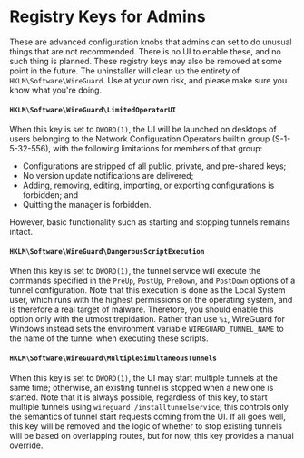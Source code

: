 # Registry Keys for Admins

These are advanced configuration knobs that admins can set to do unusual things
that are not recommended. There is no UI to enable these, and no such thing is
planned. These registry keys may also be removed at some point in the future.
The uninstaller will clean up the entirety of `HKLM\Software\WireGuard`. Use
at your own risk, and please make sure you know what you're doing.

#### `HKLM\Software\WireGuard\LimitedOperatorUI`

When this key is set to `DWORD(1)`, the UI will be launched on desktops of
users belonging to the Network Configuration Operators builtin group
(S-1-5-32-556), with the following limitations for members of that group:

  - Configurations are stripped of all public, private, and pre-shared keys;
  - No version update notifications are delivered;
  - Adding, removing, editing, importing, or exporting configurations is forbidden; and
  - Quitting the manager is forbidden.

However, basic functionality such as starting and stopping tunnels remains intact.

#### `HKLM\Software\WireGuard\DangerousScriptExecution`

When this key is set to `DWORD(1)`, the tunnel service will execute the commands
specified in the `PreUp`, `PostUp`, `PreDown`, and `PostDown` options of a
tunnel configuration. Note that this execution is done as the Local System user,
which runs with the highest permissions on the operating system, and is therefore
a real target of malware. Therefore, you should enable this option only with the
utmost trepidation. Rather than use `%i`, WireGuard for Windows instead sets the
environment variable `WIREGUARD_TUNNEL_NAME` to the name of the tunnel when
executing these scripts.

#### `HKLM\Software\WireGuard\MultipleSimultaneousTunnels`

When this key is set to `DWORD(1)`, the UI may start multiple tunnels at the
same time; otherwise, an existing tunnel is stopped when a new one is started.
Note that it is always possible, regardless of this key, to start multiple
tunnels using `wireguard /installtunnelservice`; this controls only the semantics
of tunnel start requests coming from the UI. If all goes well, this key will be
removed and the logic of whether to stop existing tunnels will be based on
overlapping routes, but for now, this key provides a manual override.
